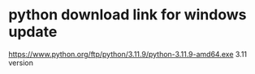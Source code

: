 # python download link for windows update
https://www.python.org/ftp/python/3.11.9/python-3.11.9-amd64.exe
3.11 version
